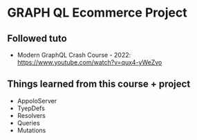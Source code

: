 # GRAPH QL Ecommerce Project

## Followed tuto

- Modern GraphQL Crash Course - 2022: https://www.youtube.com/watch?v=qux4-yWeZvo

## Things learned from this course + project

- AppoloServer
- TyepDefs
- Resolvers
- Queries
- Mutations
